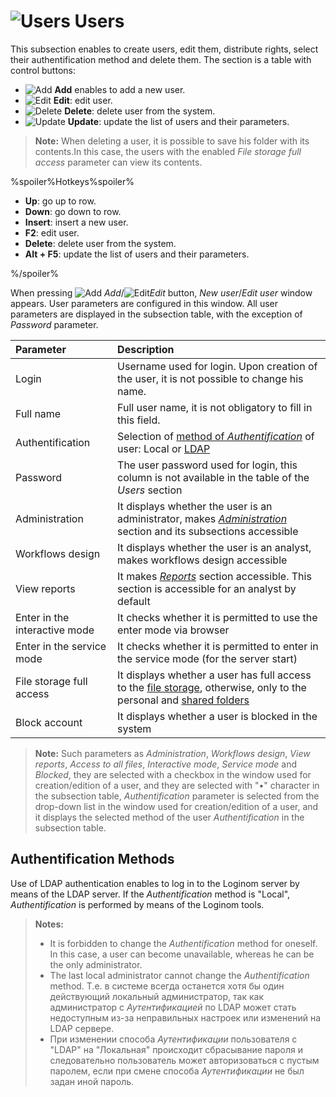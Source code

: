 # ![Users](../images/icons/admin-system-objects/users_default.svg) Users

This subsection enables to create users, edit them, distribute rights, select their authentification method and delete them. The section is a table with control buttons:

* ![Add](../images/icons/toolbar-controls/plus_default.svg) **Add** enables to add a new user.
* ![Edit](../images/icons/toolbar-controls/edit_default.svg) **Edit**: edit user.
* ![Delete](../images/icons/toolbar-controls/delete_default.svg) **Delete**: delete user from the system.
* ![Update](../images/icons/toolbar-controls/refresh_default.svg) **Update**: update the list of users and their parameters.

> **Note:** When deleting a user, it is possible to save his folder with its contents.In this case, the users with the enabled *File storage full access* parameter can view its contents.

%spoiler%Hotkeys%spoiler%

* **Up**: go up to row.
* **Down**: go down to row.
* **Insert**: insert a new user.
* **F2**: edit user.
* **Delete**: delete user from the system.
* **Alt + F5**: update the list of users and their parameters.

%/spoiler%

When pressing ![Add](../images/icons/toolbar-controls/plus_default.svg) *Add*/![Edit](../images/icons/toolbar-controls/edit_default.svg)*Edit* button, *New user*/*Edit user* window appears. User parameters are configured in this window. All user parameters are displayed in the subsection table, with the exception of *Password* parameter.

|Parameter|Description|
|:-|:-|
|Login|Username used for login. Upon creation of the user, it is not possible to change his name.|
|Full name|Full user name, it is not obligatory to fill in this field.|
|Authentification|Selection of [method of *Authentification*](./users.md#sposoby-autentifikatsii) of user: Local or [LDAP](./ldap.md)|
|Password|The user password used for login, this column is not available in the table of the *Users* section|
|Administration|It displays whether the user is an administrator, makes [*Administration*](./README.md) section and its subsections accessible|
|Workflows design|It displays whether the user is an analyst, makes workflows design accessible|
|View reports|It makes [*Reports*](../report/README.md) section accessible. This section is accessible for an analyst by default|
|Enter in the interactive mode|It checks whether it is permitted to use the enter mode via browser|
|Enter in the service mode|It checks whether it is permitted to enter in the service mode (for the server start)|
|File storage full access|It displays whether a user has full access to the [file storage](../location_user_files.md), otherwise, only to the personal and [shared folders](../location_user_files.md)|
|Block account|It displays whether a user is blocked in the system|

> **Note:** Such parameters as *Administration*, *Workflows design*, *View reports*, *Access to all files*, *Interactive mode*, *Service mode* and *Blocked*, they are selected with a checkbox in the window used for creation/edition of a user, and they are selected with "•" character in the subsection table, *Authentification* parameter is selected from the drop-down list in the window used for creation/edition of a user, and it displays the selected method of the user *Authentification* in the subsection table.

## Authentification Methods

Use of LDAP authentication enables to log in to the Loginom server by means of the LDAP server. If the *Authentification* method is "Local", *Authentification* is performed by means of  the Loginom tools.

> **Notes:**
>
> * It is forbidden to change the *Authentification* method for oneself. In this case, a user can become unavailable, whereas he can be the only administrator.
> * The last local administrator cannot change the *Authentification* method. Т.е. в системе всегда останется хотя бы один действующий локальный администратор, так как администратор с *Аутентификацией* по LDAP может стать недоступным из-за неправильных настроек или изменений на LDAP сервере.
> * При изменении способа *Аутентификации* пользователя с "LDAP" на "Локальная" происходит сбрасывание пароля и следовательно пользователь может авторизоваться с пустым паролем, если при смене способа *Аутентификации* не был задан иной пароль.
